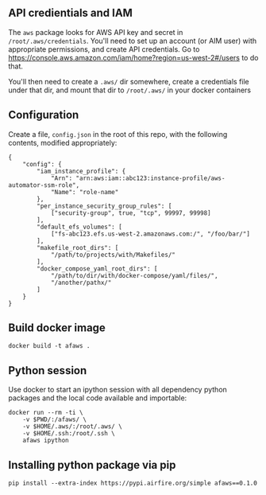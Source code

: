 ## API credientials and IAM

The `aws` package looks for AWS API key and secret in
`/root/.aws/credentials`.  You'll need to set up an account (or
AIM user) with appropriate permissions, and  create API credentials. Go to
https://console.aws.amazon.com/iam/home?region=us-west-2#/users to do that.

You'll then need to create a `.aws/` dir somewhere, create a credentials
file under that dir, and mount that dir to `/root/.aws/` in your docker
containers


## Configuration

Create a file, `config.json` in the root of this repo, with the following contents, modified appropriately:

```
{
    "config": {
        "iam_instance_profile": {
            "Arn": "arn:aws:iam::abc123:instance-profile/aws-automator-ssm-role",
            "Name": "role-name"
        },
        "per_instance_security_group_rules": [
            ["security-group", true, "tcp", 99997, 99998]
        ],
        "default_efs_volumes": [
            ["fs-abc123.efs.us-west-2.amazonaws.com:/", "/foo/bar/"]
        ],
        "makefile_root_dirs": [
            "/path/to/projects/with/Makefiles/"
        ],
        "docker_compose_yaml_root_dirs": [
            "/path/to/dir/with/docker-compose/yaml/files/",
            "/another/pathx/"
        ]
    }
}
```


## Build docker image

    docker build -t afaws .


## Python session

Use docker to start an ipython session with all dependency python packages
and the local code available and importable:

    docker run --rm -ti \
        -v $PWD/:/afaws/ \
        -v $HOME/.aws/:/root/.aws/ \
        -v $HOME/.ssh:/root/.ssh \
        afaws ipython


## Installing python package via pip

    pip install --extra-index https://pypi.airfire.org/simple afaws==0.1.0
